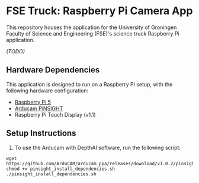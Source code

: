 # FSE Truck: Raspberry Pi Camera App

This repository houses the application for the University of Groningen Faculty of Science and Engineering (FSE)'s science truck Raspberry Pi application.

*(TODO)*

## Hardware Dependencies

This application is designed to run on a Raspberry Pi setup, with the following hardware configuration:

- [Raspberry Pi 5](https://www.raspberrypi.com/documentation/)
- [Arducam PiNSIGHT](https://docs.arducam.com/Raspberry-Pi-Camera/Arducam-PiVistation/Vision-AI-Kit/Arducam-PiNSight/)
- Raspberry Pi Touch Display (v1.1)

## Setup Instructions

1. To use the Arducam with DepthAI software, run the following script:

```
wget https://github.com/ArduCAM/arducam_ppa/releases/download/v1.0.2/pinsight_install_dependencies.sh
chmod +x pinsight_install_dependencies.sh
./pinsight_install_dependencies.sh
```
